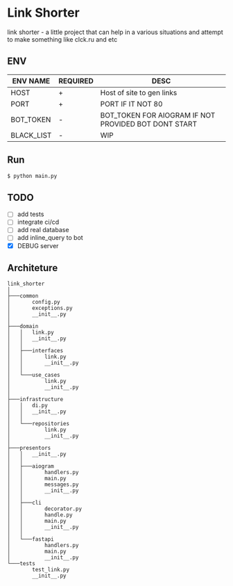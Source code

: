 # Link Shorter

link shorter - a little project that can help in a various situations and attempt to make something like clck.ru and etc

## ENV

| ENV NAME   | REQUIRED | DESC                                                 |
|------------|----------|------------------------------------------------------|
| HOST       | +        | Host of site to gen links                            |
| PORT       | +        | PORT IF IT NOT 80                                    |
| BOT_TOKEN  | -        | BOT_TOKEN FOR AIOGRAM IF NOT PROVIDED BOT DONT START |
| BLACK_LIST | -        | WIP                                                  |

## Run

```bash
$ python main.py
```

## TODO

- [ ] add tests
- [ ] integrate ci/cd
- [ ] add real database
- [ ] add inline_query to bot
- [X] DEBUG server

## Architeture

```text
link_shorter
│
├───common
│       config.py
│       exceptions.py
│       __init__.py
│
├───domain
│   │   link.py
│   │   __init__.py
│   │
│   ├───interfaces
│   │       link.py
│   │       __init__.py
│   │
│   └───use_cases
│           link.py
│           __init__.py
│
├───infrastructure
│   │   di.py
│   │   __init__.py
│   │
│   └───repositories
│           link.py
│           __init__.py
│
├───presentors
│   │   __init__.py
│   │
│   ├───aiogram
│   │       handlers.py
│   │       main.py
│   │       messages.py
│   │       __init__.py
│   │
│   ├───cli
│   │       decorator.py
│   │       handle.py
│   │       main.py
│   │       __init__.py
│   │
│   └───fastapi
│           handlers.py
│           main.py
│           __init__.py
└───tests
        test_link.py
        __init__.py


```